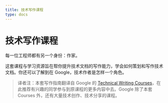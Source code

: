 ```yaml
---
title: 技术写作课程
type: docs
---
```


# 技术写作课程

每一位工程师都有另一个身份：作家。

这套课程与学习资源旨在帮你提升技术文档的写作能力，学会如何策划和写作技术文档。你还可以了解到在 Google，技术作者是怎样一个角色。

> 译者注：本套写作指南翻译自 Google 的 [Technical Writing Courses](https://developers.google.com/tech-writing)，在此推荐有兴趣的同学参与到原课程的更多内容中去。Google 除了本套 Courses 外，还有大量技术创作、技术分享的课程。